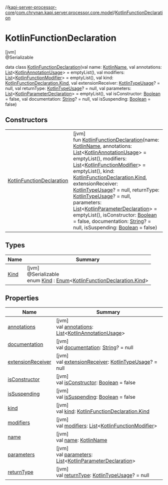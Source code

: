 //[kapi-server-processor-core](../../../index.md)/[com.chrynan.kapi.server.processor.core.model](../index.md)/[KotlinFunctionDeclaration](index.md)

# KotlinFunctionDeclaration

[jvm]\
@Serializable

data class [KotlinFunctionDeclaration](index.md)(val name: [KotlinName](../-kotlin-name/index.md), val annotations: [List](https://kotlinlang.org/api/latest/jvm/stdlib/kotlin.collections/-list/index.html)&lt;[KotlinAnnotationUsage](../-kotlin-annotation-usage/index.md)&gt; = emptyList(), val modifiers: [List](https://kotlinlang.org/api/latest/jvm/stdlib/kotlin.collections/-list/index.html)&lt;[KotlinFunctionModifier](../-kotlin-function-modifier/index.md)&gt; = emptyList(), val kind: [KotlinFunctionDeclaration.Kind](-kind/index.md), val extensionReceiver: [KotlinTypeUsage](../-kotlin-type-usage/index.md)? = null, val returnType: [KotlinTypeUsage](../-kotlin-type-usage/index.md)? = null, val parameters: [List](https://kotlinlang.org/api/latest/jvm/stdlib/kotlin.collections/-list/index.html)&lt;[KotlinParameterDeclaration](../-kotlin-parameter-declaration/index.md)&gt; = emptyList(), val isConstructor: [Boolean](https://kotlinlang.org/api/latest/jvm/stdlib/kotlin/-boolean/index.html) = false, val documentation: [String](https://kotlinlang.org/api/latest/jvm/stdlib/kotlin/-string/index.html)? = null, val isSuspending: [Boolean](https://kotlinlang.org/api/latest/jvm/stdlib/kotlin/-boolean/index.html) = false)

## Constructors

| | |
|---|---|
| [KotlinFunctionDeclaration](-kotlin-function-declaration.md) | [jvm]<br>fun [KotlinFunctionDeclaration](-kotlin-function-declaration.md)(name: [KotlinName](../-kotlin-name/index.md), annotations: [List](https://kotlinlang.org/api/latest/jvm/stdlib/kotlin.collections/-list/index.html)&lt;[KotlinAnnotationUsage](../-kotlin-annotation-usage/index.md)&gt; = emptyList(), modifiers: [List](https://kotlinlang.org/api/latest/jvm/stdlib/kotlin.collections/-list/index.html)&lt;[KotlinFunctionModifier](../-kotlin-function-modifier/index.md)&gt; = emptyList(), kind: [KotlinFunctionDeclaration.Kind](-kind/index.md), extensionReceiver: [KotlinTypeUsage](../-kotlin-type-usage/index.md)? = null, returnType: [KotlinTypeUsage](../-kotlin-type-usage/index.md)? = null, parameters: [List](https://kotlinlang.org/api/latest/jvm/stdlib/kotlin.collections/-list/index.html)&lt;[KotlinParameterDeclaration](../-kotlin-parameter-declaration/index.md)&gt; = emptyList(), isConstructor: [Boolean](https://kotlinlang.org/api/latest/jvm/stdlib/kotlin/-boolean/index.html) = false, documentation: [String](https://kotlinlang.org/api/latest/jvm/stdlib/kotlin/-string/index.html)? = null, isSuspending: [Boolean](https://kotlinlang.org/api/latest/jvm/stdlib/kotlin/-boolean/index.html) = false) |

## Types

| Name | Summary |
|---|---|
| [Kind](-kind/index.md) | [jvm]<br>@Serializable<br>enum [Kind](-kind/index.md) : [Enum](https://kotlinlang.org/api/latest/jvm/stdlib/kotlin/-enum/index.html)&lt;[KotlinFunctionDeclaration.Kind](-kind/index.md)&gt; |

## Properties

| Name | Summary |
|---|---|
| [annotations](annotations.md) | [jvm]<br>val [annotations](annotations.md): [List](https://kotlinlang.org/api/latest/jvm/stdlib/kotlin.collections/-list/index.html)&lt;[KotlinAnnotationUsage](../-kotlin-annotation-usage/index.md)&gt; |
| [documentation](documentation.md) | [jvm]<br>val [documentation](documentation.md): [String](https://kotlinlang.org/api/latest/jvm/stdlib/kotlin/-string/index.html)? = null |
| [extensionReceiver](extension-receiver.md) | [jvm]<br>val [extensionReceiver](extension-receiver.md): [KotlinTypeUsage](../-kotlin-type-usage/index.md)? = null |
| [isConstructor](is-constructor.md) | [jvm]<br>val [isConstructor](is-constructor.md): [Boolean](https://kotlinlang.org/api/latest/jvm/stdlib/kotlin/-boolean/index.html) = false |
| [isSuspending](is-suspending.md) | [jvm]<br>val [isSuspending](is-suspending.md): [Boolean](https://kotlinlang.org/api/latest/jvm/stdlib/kotlin/-boolean/index.html) = false |
| [kind](kind.md) | [jvm]<br>val [kind](kind.md): [KotlinFunctionDeclaration.Kind](-kind/index.md) |
| [modifiers](modifiers.md) | [jvm]<br>val [modifiers](modifiers.md): [List](https://kotlinlang.org/api/latest/jvm/stdlib/kotlin.collections/-list/index.html)&lt;[KotlinFunctionModifier](../-kotlin-function-modifier/index.md)&gt; |
| [name](name.md) | [jvm]<br>val [name](name.md): [KotlinName](../-kotlin-name/index.md) |
| [parameters](parameters.md) | [jvm]<br>val [parameters](parameters.md): [List](https://kotlinlang.org/api/latest/jvm/stdlib/kotlin.collections/-list/index.html)&lt;[KotlinParameterDeclaration](../-kotlin-parameter-declaration/index.md)&gt; |
| [returnType](return-type.md) | [jvm]<br>val [returnType](return-type.md): [KotlinTypeUsage](../-kotlin-type-usage/index.md)? = null |
